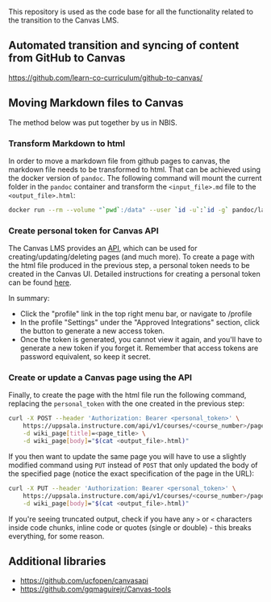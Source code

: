 This repository is used as the code base for all the functionality related to the transition to the Canvas LMS.

## Automated transition and syncing of content from GitHub to Canvas

https://github.com/learn-co-curriculum/github-to-canvas/

## Moving Markdown files to Canvas

The method below was put together by us in NBIS.

### Transform Markdown to html

In order to move a markdown file from github pages to canvas, the markdown file needs to be transformed to html. That can be achieved using the docker version of `pandoc`.
The following command will mount the current folder in the `pandoc` container and transform the `<input_file>.md` file to the `<output_file>.html`:

```bash
docker run --rm --volume "`pwd`:/data" --user `id -u`:`id -g` pandoc/latex <input_file.md> -o <output_file.html>
```

### Create personal token for Canvas API

The Canvas LMS provides an [API](https://canvas.instructure.com/doc/api/), which can be used for creating/updating/deleting pages (and much more). To create a page with the html file produced in the previous step, a personal token needs to be created in the Canvas UI. Detailed instructions for creating a personal token can be found [here](https://canvas.instructure.com/doc/api/file.oauth.html#manual-token-generation).

In summary:
* Click the "profile" link in the top right menu bar, or navigate to /profile
* In the profile "Settings" under the "Approved Integrations" section, click the button to generate a new access token.
* Once the token is generated, you cannot view it again, and you'll have to generate a new token if you forget it. Remember that access tokens are password equivalent, so keep it secret.

### Create or update a Canvas page using the API

Finally, to create the page with the html file run the following command,
replacing the `personal_token` with the one created in the previous step:

```bash
curl -X POST --header 'Authorization: Bearer <personal_token>' \
    https://uppsala.instructure.com/api/v1/courses/<course_number>/pages \
    -d wiki_page[title]=<page_title> \
    -d wiki_page[body]="$(cat <output_file>.html)"
```

If you then want to update the same page you will have to use a slightly
modified command using `PUT` instead of `POST` that only updated the body of the
specified page (notice the exact specification of the page in the URL):

```bash
curl -X PUT --header 'Authorization: Bearer <personal_token>' \
    https://uppsala.instructure.com/api/v1/courses/<course_number>/pages/<page_title> \
    -d wiki_page[body]="$(cat <output_file>.html)"
```

If you're seeing truncated output, check if you have any `>` or `<` characters
inside code chunks, inline code or quotes (single or double) - this breaks
everything, for some reason.

## Additional libraries
- https://github.com/ucfopen/canvasapi
- https://github.com/gqmaguirejr/Canvas-tools
